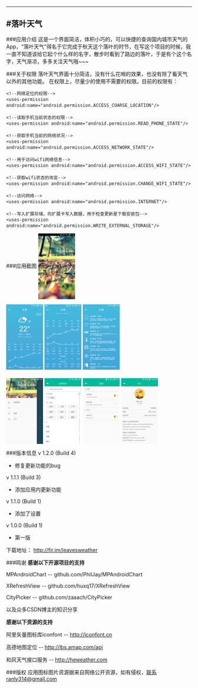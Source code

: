 ---
#落叶天气
------------
###应用介绍
这是一个界面简洁，体积小巧的，可以快捷的查询国内城市天气的App，“落叶天气”得名于它完成于秋天这个落叶的时节，在写这个项目的时候，我一直不知道该给它起个什么样的名字，散步时看到了路边的落叶，于是有个这个名字，天气渐凉，多多关注天气哦~~~

###关于权限
落叶天气界面十分简洁，没有什么花哨的效果，也没有除了看天气以外的其他功能。
在权限上，尽量少的使用不需要的权限。目前的权限有：

	<!--网络定位的权限-->
    <uses-permission android:name="android.permission.ACCESS_COARSE_LOCATION"/>

    <!--读取手机当前状态的权限-->
    <uses-permission android:name="android.permission.READ_PHONE_STATE"/>

    <!--获取手机当前的网络状况-->
    <uses-permission android:name="android.permission.ACCESS_NETWORK_STATE"/>

    <!--用于访问wifi网络信息-->
    <uses-permission android:name="android.permission.ACCESS_WIFI_STATE"/>

    <!--获取wifi状态的改变-->
    <uses-permission android:name="android.permission.CHANGE_WIFI_STATE"/>

    <!--访问网络-->
    <uses-permission android:name="android.permission.INTERNET"/>

    <!--写入扩展存储，向扩展卡写入数据，用于检查更新是下载安装包-->
    <uses-permission android:name="android.permission.WRITE_EXTERNAL_STORAGE"/>

###应用截图
<img src="https://github.com/Runly/FallenLeavesWeather/blob/master/screenshot/Screenshot_20161001-013501.png" width = "100" height = "177.7" align=center />

<img src="https://github.com/Runly/FallenLeavesWeather/blob/master/screenshot/Screenshot_20161001-013511.png" width = "100" height = "177.7" align=center />

<img src="https://github.com/Runly/FallenLeavesWeather/blob/master/screenshot/Screenshot_20161001-013535.png" width = "100" height = "177.7" align=center />

<img src="https://github.com/Runly/FallenLeavesWeather/blob/master/screenshot/Screenshot_20161001-013544.png" width = "100" height = "177.7" align=center />

###

<img src="https://github.com/Runly/FallenLeavesWeather/blob/master/screenshot/Screenshot_20161001-013554.png" width = "100" height = "177.7" align=center />

<img src="https://github.com/Runly/FallenLeavesWeather/blob/master/screenshot/Screenshot_20161001-013606.png" width = "100" height = "177.7" align=center />

<img src="https://github.com/Runly/FallenLeavesWeather/blob/master/screenshot/Screenshot_20161001-013621.png" width = "100" height = "177.7" align=center />

<img src="https://github.com/Runly/FallenLeavesWeather/blob/master/screenshot/Screenshot_20161001-165636.png" width = "100" height = "177.7" align=center />

###版本信息
v 1.2.0 (Build 4)

- 修复更新功能的bug

v 1.1.1 (Build 3)

- 添加应用内更新功能

v 1.1.0 (Build 1)

- 添加了设置

v 1.0.0 (Build 1)

- 第一版

下载地址： http://fir.im/leavesweather

###鸣谢
**感谢以下开源项目的支持**

MPAndroidChart -- github.com/PhilJay/MPAndroidChart

XRefreshView -- github.com/huxq17/XRefreshView

CityPicker -- github.com/zaaach/CityPicker

以及众多CSDN博主的知识分享

**感谢以下资源的支持**

阿里矢量图标库iconfont -- http://iconfont.cn

高德地图定位 -- http://lbs.amap.com/api

和风天气接口服务 -- http://heweather.com

###版权
应用图标图片资源据来自网络公开资源，如有侵权，联系ranly314@gmail.com








